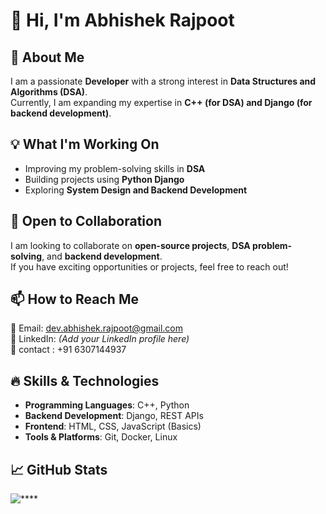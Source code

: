 # 👋 Hi, I'm Abhishek Rajpoot  

## 🚀 About Me  
I am a passionate **Developer** with a strong interest in **Data Structures and Algorithms (DSA)**.  
Currently, I am expanding my expertise in **C++ (for DSA) and Django (for backend development)**.  

## 💡 What I'm Working On  
- Improving my problem-solving skills in **DSA**  
- Building projects using **Python Django**  
- Exploring **System Design and Backend Development**  

## 🤝 Open to Collaboration  
I am looking to collaborate on **open-source projects**, **DSA problem-solving**, and **backend development**.  
If you have exciting opportunities or projects, feel free to reach out!  

## 📫 How to Reach Me  
📧 Email: [dev.abhishek.rajpoot@gmail.com](mailto:dev.abhishek.rajpoot@gmail.com)  
💼 LinkedIn: *(Add your LinkedIn profile here)*  
📂 contact : +91 6307144937

## 🔥 Skills & Technologies  
- **Programming Languages**: C++, Python  
- **Backend Development**: Django, REST APIs  
- **Frontend**: HTML, CSS, JavaScript (Basics)  
- **Tools & Platforms**: Git, Docker, Linux  

## 📈 GitHub Stats  
![****](https://github-readme-stats.vercel.app/api?username=DeveloperAbhishekRajpoot&show_icons=true&theme=radical)  

